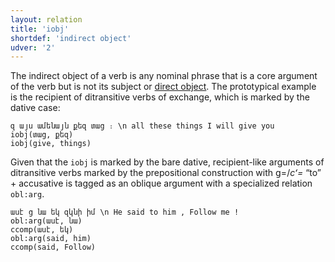 ```yaml
---
layout: relation
title: 'iobj'
shortdef: 'indirect object'
udver: '2'
---
```


The indirect object of a verb is any nominal phrase that is a core argument of the verb but is not its subject or [direct object](xcl-dep/obj).
The prototypical example is the recipient of ditransitive verbs of exchange, which is marked by the dative case:

~~~ sdparse
զ այս ամենայն քեզ տաց ։ \n all these things I will give you
iobj(տաց, քեզ)
iobj(give, things)
~~~

Given that the `iobj` is marked by the bare dative, recipient-like arguments of ditransitive verbs marked by the prepositional construction with ց=/_cʻ=_ “to” + accusative is tagged as an oblique argument with a specialized relation `obl:arg`.

~~~ sdparse
ասէ ց նա եկ զկնի իմ \n He said to him , Follow me !
obl:arg(ասէ, նա)
ccomp(ասէ, եկ)
obl:arg(said, him)
ccomp(said, Follow)
~~~
